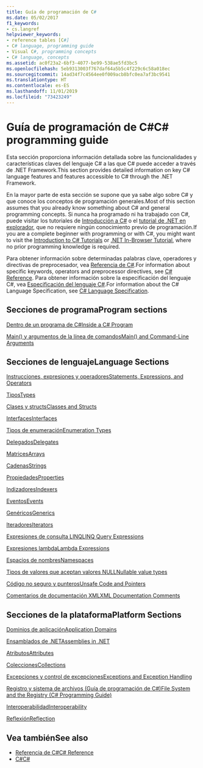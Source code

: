 ```yaml
---
title: Guía de programación de C#
ms.date: 05/02/2017
f1_keywords:
- cs.langref
helpviewer_keywords:
- reference tables [C#]
- C# language, programming guide
- Visual C#, programming concepts
- C# language, concepts
ms.assetid: ac0f23a2-6bf3-4077-be99-538ae5fd3bc5
ms.openlocfilehash: 5eb9313003f767daf64a5b5c4f229c6c58a018ec
ms.sourcegitcommit: 14ad34f7c4564ee0f009acb8bfc0ea7af3bc9541
ms.translationtype: HT
ms.contentlocale: es-ES
ms.lasthandoff: 11/01/2019
ms.locfileid: "73423249"
---
```

# <a name="c-programming-guide"></a><span data-ttu-id="7d48f-102">Guía de programación de C#</span><span class="sxs-lookup"><span data-stu-id="7d48f-102">C# programming guide</span></span>
<span data-ttu-id="7d48f-103">Esta sección proporciona información detallada sobre las funcionalidades y características claves del lenguaje C# a las que C# puede acceder a través de .NET Framework.</span><span class="sxs-lookup"><span data-stu-id="7d48f-103">This section provides detailed information on key C# language features and features accessible to C# through the .NET Framework.</span></span>  
  
 <span data-ttu-id="7d48f-104">En la mayor parte de esta sección se supone que ya sabe algo sobre C# y que conoce los conceptos de programación generales.</span><span class="sxs-lookup"><span data-stu-id="7d48f-104">Most of this section assumes that you already know something about C# and general programming concepts.</span></span> <span data-ttu-id="7d48f-105">Si nunca ha programado ni ha trabajado con C#, puede visitar los tutoriales de [Introducción a C#](../tutorials/intro-to-csharp/index.md) o el [tutorial de .NET en explorador](https://dotnet.microsoft.com/learn/dotnet/in-browser-tutorial/1), que no requiere ningún conocimiento previo de programación.</span><span class="sxs-lookup"><span data-stu-id="7d48f-105">If you are a complete beginner with programming or with C#, you might want to visit the [Introduction to C# Tutorials](../tutorials/intro-to-csharp/index.md) or [.NET In-Browser Tutorial](https://dotnet.microsoft.com/learn/dotnet/in-browser-tutorial/1), where no prior programming knowledge is required.</span></span>  
  
 <span data-ttu-id="7d48f-106">Para obtener información sobre determinadas palabras clave, operadores y directivas de preprocesador, vea [Referencia de C#](../language-reference/index.md).</span><span class="sxs-lookup"><span data-stu-id="7d48f-106">For information about specific keywords, operators and preprocessor directives, see [C# Reference](../language-reference/index.md).</span></span> <span data-ttu-id="7d48f-107">Para obtener información sobre la especificación del lenguaje C#, vea [Especificación del lenguaje C#](/dotnet/csharp/language-reference/language-specification/introduction).</span><span class="sxs-lookup"><span data-stu-id="7d48f-107">For information about the C# Language Specification, see [C# Language Specification](/dotnet/csharp/language-reference/language-specification/introduction).</span></span>  
  
## <a name="program-sections"></a><span data-ttu-id="7d48f-108">Secciones de programa</span><span class="sxs-lookup"><span data-stu-id="7d48f-108">Program sections</span></span>

[<span data-ttu-id="7d48f-109">Dentro de un programa de C#</span><span class="sxs-lookup"><span data-stu-id="7d48f-109">Inside a C# Program</span></span>](./inside-a-program/index.md)  
  
[<span data-ttu-id="7d48f-110">Main() y argumentos de la línea de comandos</span><span class="sxs-lookup"><span data-stu-id="7d48f-110">Main() and Command-Line Arguments</span></span>](./main-and-command-args/index.md)  
 
## <a name="language-sections"></a><span data-ttu-id="7d48f-111">Secciones de lenguaje</span><span class="sxs-lookup"><span data-stu-id="7d48f-111">Language Sections</span></span>  
[<span data-ttu-id="7d48f-112">Instrucciones, expresiones y operadores</span><span class="sxs-lookup"><span data-stu-id="7d48f-112">Statements, Expressions, and Operators</span></span>](./statements-expressions-operators/index.md)  

 [<span data-ttu-id="7d48f-113">Tipos</span><span class="sxs-lookup"><span data-stu-id="7d48f-113">Types</span></span>](./types/index.md)  

 [<span data-ttu-id="7d48f-114">Clases y structs</span><span class="sxs-lookup"><span data-stu-id="7d48f-114">Classes and Structs</span></span>](./classes-and-structs/index.md)  
  
 [<span data-ttu-id="7d48f-115">Interfaces</span><span class="sxs-lookup"><span data-stu-id="7d48f-115">Interfaces</span></span>](./interfaces/index.md)  

 [<span data-ttu-id="7d48f-116">Tipos de enumeración</span><span class="sxs-lookup"><span data-stu-id="7d48f-116">Enumeration Types</span></span>](./enumeration-types.md)  
  
 [<span data-ttu-id="7d48f-117">Delegados</span><span class="sxs-lookup"><span data-stu-id="7d48f-117">Delegates</span></span>](./delegates/index.md)  
 
 [<span data-ttu-id="7d48f-118">Matrices</span><span class="sxs-lookup"><span data-stu-id="7d48f-118">Arrays</span></span>](./arrays/index.md)  
  
 [<span data-ttu-id="7d48f-119">Cadenas</span><span class="sxs-lookup"><span data-stu-id="7d48f-119">Strings</span></span>](./strings/index.md)  
  
 [<span data-ttu-id="7d48f-120">Propiedades</span><span class="sxs-lookup"><span data-stu-id="7d48f-120">Properties</span></span>](./classes-and-structs/properties.md)  
  
 [<span data-ttu-id="7d48f-121">Indizadores</span><span class="sxs-lookup"><span data-stu-id="7d48f-121">Indexers</span></span>](./indexers/index.md)  
  
 [<span data-ttu-id="7d48f-122">Eventos</span><span class="sxs-lookup"><span data-stu-id="7d48f-122">Events</span></span>](./events/index.md)  
  
 [<span data-ttu-id="7d48f-123">Genéricos</span><span class="sxs-lookup"><span data-stu-id="7d48f-123">Generics</span></span>](./generics/index.md)  
  
 [<span data-ttu-id="7d48f-124">Iteradores</span><span class="sxs-lookup"><span data-stu-id="7d48f-124">Iterators</span></span>](./concepts/iterators.md)
  
 [<span data-ttu-id="7d48f-125">Expresiones de consulta LINQ</span><span class="sxs-lookup"><span data-stu-id="7d48f-125">LINQ Query Expressions</span></span>](../linq/index.md)  
  
 [<span data-ttu-id="7d48f-126">Expresiones lambda</span><span class="sxs-lookup"><span data-stu-id="7d48f-126">Lambda Expressions</span></span>](./statements-expressions-operators/lambda-expressions.md)  
  
 [<span data-ttu-id="7d48f-127">Espacios de nombres</span><span class="sxs-lookup"><span data-stu-id="7d48f-127">Namespaces</span></span>](./namespaces/index.md)  
  
 [<span data-ttu-id="7d48f-128">Tipos de valores que aceptan valores NULL</span><span class="sxs-lookup"><span data-stu-id="7d48f-128">Nullable value types</span></span>](./nullable-types/index.md)  
  
 [<span data-ttu-id="7d48f-129">Código no seguro y punteros</span><span class="sxs-lookup"><span data-stu-id="7d48f-129">Unsafe Code and Pointers</span></span>](./unsafe-code-pointers/index.md)  
  
 [<span data-ttu-id="7d48f-130">Comentarios de documentación XML</span><span class="sxs-lookup"><span data-stu-id="7d48f-130">XML Documentation Comments</span></span>](./xmldoc/index.md)  
  
## <a name="platform-sections"></a><span data-ttu-id="7d48f-131">Secciones de la plataforma</span><span class="sxs-lookup"><span data-stu-id="7d48f-131">Platform Sections</span></span>  
 [<span data-ttu-id="7d48f-132">Dominios de aplicación</span><span class="sxs-lookup"><span data-stu-id="7d48f-132">Application Domains</span></span>](../../framework/app-domains/application-domains.md)  
  
 [<span data-ttu-id="7d48f-133">Ensamblados de .NET</span><span class="sxs-lookup"><span data-stu-id="7d48f-133">Assemblies in .NET</span></span>](../../standard/assembly/index.md)  
  
 [<span data-ttu-id="7d48f-134">Atributos</span><span class="sxs-lookup"><span data-stu-id="7d48f-134">Attributes</span></span>](./concepts/attributes/index.md)  
  
 [<span data-ttu-id="7d48f-135">Colecciones</span><span class="sxs-lookup"><span data-stu-id="7d48f-135">Collections</span></span>](./concepts/collections.md)  
  
 [<span data-ttu-id="7d48f-136">Excepciones y control de excepciones</span><span class="sxs-lookup"><span data-stu-id="7d48f-136">Exceptions and Exception Handling</span></span>](./exceptions/index.md)  
  
 [<span data-ttu-id="7d48f-137">Registro y sistema de archivos (Guía de programación de C#)</span><span class="sxs-lookup"><span data-stu-id="7d48f-137">File System and the Registry (C# Programming Guide)</span></span>](./file-system/index.md)  
  
 [<span data-ttu-id="7d48f-138">Interoperabilidad</span><span class="sxs-lookup"><span data-stu-id="7d48f-138">Interoperability</span></span>](./interop/index.md)  
  
 [<span data-ttu-id="7d48f-139">Reflexión</span><span class="sxs-lookup"><span data-stu-id="7d48f-139">Reflection</span></span>](./concepts/reflection.md)  
  
## <a name="see-also"></a><span data-ttu-id="7d48f-140">Vea también</span><span class="sxs-lookup"><span data-stu-id="7d48f-140">See also</span></span>

- [<span data-ttu-id="7d48f-141">Referencia de C#</span><span class="sxs-lookup"><span data-stu-id="7d48f-141">C# Reference</span></span>](../language-reference/index.md)
- [<span data-ttu-id="7d48f-142">C#</span><span class="sxs-lookup"><span data-stu-id="7d48f-142">C#</span></span>](../index.md)
